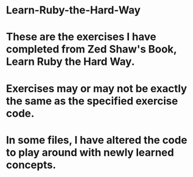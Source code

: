 # Learn-Ruby-the-Hard-Way

# These are the exercises I have completed from Zed Shaw's Book, Learn Ruby the Hard Way.
# Exercises may or may not be exactly the same as the specified exercise code. 
# In some files, I have altered the code to play around with newly learned concepts.
